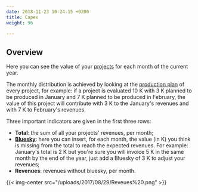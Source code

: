 ```yaml
---
date: 2018-11-23 10:24:15 +0200
title: Capex
weight: 96

---
```

## Overview

Here you can see the value of your [projects](http://support.wethod.com/pipeline/index/#projects) for each month of the current year. 

The monthly distribution is achieved by looking at the [production plan](http://support.wethod.com/finance/index/#production-plan) of every project, for example: if a project is evaluated 10 K with 3 K planned to be produced in January and 7 K planned to be produced in February, the value of this project will contribute with 3 K to the January's revenues and with 7 K to February's revenues.  

Three important indicators are given in the first three rows:

*	**Total**: the sum of all your projects' revenues, per month;
*	**[Bluesky](http://support.wethod.com/glossary/index/#bluesky)**: here you can insert, for each month, the value (in K) you think is missing from the total to reach the expected revenues. For example: January's total is 2 K but you're sure you will invoice 5 K in the same month by the end of the year, just add a Bluesky of 3 K to adjust your revenues;
*	**Revenues**: revenues without bluesky, per month.

{{< img-center src="/uploads/2017/08/29/Reveues%20.png" >}}